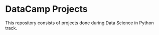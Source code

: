 # DataCamp Projects

This repository consists of projects done during Data Science in Python track.

